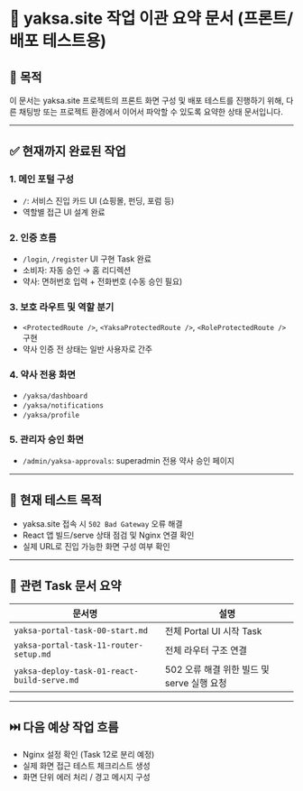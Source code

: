 
# 🔀 yaksa.site 작업 이관 요약 문서 (프론트/배포 테스트용)

## 📌 목적
이 문서는 yaksa.site 프로젝트의 프론트 화면 구성 및 배포 테스트를 진행하기 위해, 다른 채팅방 또는 프로젝트 환경에서 이어서 파악할 수 있도록 요약한 상태 문서입니다.

---

## ✅ 현재까지 완료된 작업

### 1. 메인 포털 구성
- `/`: 서비스 진입 카드 UI (쇼핑몰, 펀딩, 포럼 등)
- 역할별 접근 UI 설계 완료

### 2. 인증 흐름
- `/login`, `/register` UI 구현 Task 완료
- 소비자: 자동 승인 → 홈 리디렉션
- 약사: 면허번호 입력 + 전화번호 (수동 승인 필요)

### 3. 보호 라우트 및 역할 분기
- `<ProtectedRoute />`, `<YaksaProtectedRoute />`, `<RoleProtectedRoute />` 구현
- 약사 인증 전 상태는 일반 사용자로 간주

### 4. 약사 전용 화면
- `/yaksa/dashboard`
- `/yaksa/notifications`
- `/yaksa/profile`

### 5. 관리자 승인 화면
- `/admin/yaksa-approvals`: superadmin 전용 약사 승인 페이지

---

## 🔧 현재 테스트 목적

- yaksa.site 접속 시 `502 Bad Gateway` 오류 해결
- React 앱 빌드/serve 상태 점검 및 Nginx 연결 확인
- 실제 URL로 진입 가능한 화면 구성 여부 확인

---

## 📄 관련 Task 문서 요약

| 문서명 | 설명 |
|--------|------|
| `yaksa-portal-task-00-start.md` | 전체 Portal UI 시작 Task |
| `yaksa-portal-task-11-router-setup.md` | 전체 라우터 구조 연결 |
| `yaksa-deploy-task-01-react-build-serve.md` | 502 오류 해결 위한 빌드 및 serve 실행 요청 |

---

## ⏭️ 다음 예상 작업 흐름

- Nginx 설정 확인 (Task 12로 분리 예정)
- 실제 화면 접근 테스트 체크리스트 생성
- 화면 단위 에러 처리 / 경고 메시지 구성

